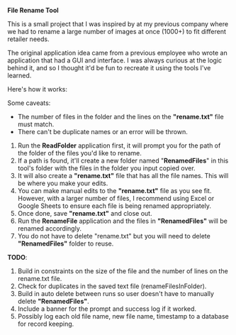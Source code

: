**File Rename Tool**

This is a small project that I was inspired by at my previous company where we had to rename a large number of images at once (1000+) to fit different retailer needs.

The original application idea came from a previous employee who wrote an application that had a GUI and interface. I was always curious at the logic behind it, and so I thought it'd be fun to recreate it using the tools I've learned.

Here's how it works:

Some caveats:

* The number of files in the folder and the lines on the **"rename.txt"** file must match.
* There can't be duplicate names or an error will be thrown.

1. Run the **ReadFolder** application first, it will prompt you for the path of the folder of the files you'd like to rename.
2. If a path is found, it'll create a new folder named "**RenamedFiles**" in this tool's folder with the files in the folder you input copied over.
3. It will also create a **"rename.txt"** file that has all the file names. This will be where you make your edits.
4. You can make manual edits to the **"rename.txt"** file as you see fit. However, with a larger number of files, I recommend using Excel or Google Sheets to ensure each file is being renamed appropriately.
5. Once done, save **"rename.txt"** and close out.
6. Run the **RenameFile** application and the files in **"RenamedFiles"** will be renamed accordingly.
7. You do not have to delete "rename.txt" but you will need to delete **"RenamedFiles"** folder to reuse.

**TODO**:
1. Build in constraints on the size of the file and the number of lines on the rename.txt file.
2. Check for duplicates in the saved text file (renameFilesInFolder).
3. Build in auto delete between runs so user doesn't have to manually delete **"RenamedFiles"**.
4. Include a banner for the prompt and success log if it worked.
5. Possibly log each old file name, new file name, timestamp to a database for record keeping.